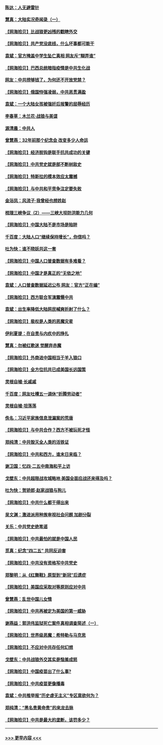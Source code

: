 #### [陈达：人无避雷针](../pages/nsc993/n12947098.md?t=05140401) 
#### [慧真：大陆实况奇闻录（一）](../pages/nsc993/n12945811.md?t=05140401) 
#### [【网海拾贝】比战狼更凶残的戳瞎外交](../pages/nsc993/n12945717.md?t=05140401) 
#### [【网海拾贝】共产党没底线，什么坏事都可能干](../pages/nsc993/n12942090.md?t=05140401) 
#### [袁斌：官方掩盖中学生坠亡真相 网友斥“糊弄谁”](../pages/nsc993/n12942029.md?t=05140401) 
#### [【网海拾贝】巴西总统暗指疫情是中共生化战](../pages/nsc993/n12938999.md?t=05140401) 
#### [网友：中共捞够钱了，为何还不开放党禁？](../pages/nsc993/n12938952.md?t=05140401) 
#### [【网海拾贝】俄国恃强凌弱，中共恶贯满盈](../pages/nsc993/n12936626.md?t=05140401) 
#### [袁斌：一个大陆女孩被强奸后报警的屈辱经历](../pages/nsc993/n12936547.md?t=05140401) 
#### [李春草：木兰花·战狼与美谍](../pages/nsc993/n12935995.md?t=05140401) 
#### [源清晨：中共人](../pages/nsc993/n12935589.md?t=05140401) 
#### [曾慧燕：32年前那个纪念会 改变多少人命运](../pages/nsc993/n12934233.md?t=05140401) 
#### [【网海拾贝】经济脱钩是联手抗共成功的关键](../pages/nsc993/n12934176.md?t=05140401) 
#### [【网海拾贝】中共党史就是部不断树敌史](../pages/nsc993/n12932844.md?t=05140401) 
#### [【网海拾贝】特斯拉的模本效应太震撼](../pages/nsc993/n12925626.md?t=05140401) 
#### [【网海拾贝】与中共和平竞争注定要失败](../pages/nsc993/n12923326.md?t=05140401) 
#### [金浴凤：风流子‧我曾经也想姓赵](../pages/nsc993/n12920911.md?t=05140401) 
#### [梳理三峡争议（2）——三峡大坝防洪能力几何](../pages/nsc993/n12920173.md?t=05140401) 
#### [【网海拾贝】中国大陆不是市场是陷阱](../pages/nsc993/n12920143.md?t=05140401) 
#### [千百度：大陆人口“继续保持增长”，你信吗？](../pages/nsc993/n12918946.md?t=05140401) 
#### [吐为快：谁不晓妖共这一套](../pages/nsc993/n12918941.md?t=05140401) 
#### [【网海拾贝】中国人口普查数据有多难看？](../pages/nsc993/n12917822.md?t=05140401) 
#### [【网海拾贝】中国才是真正的“无依之地”](../pages/nsc993/n12915845.md?t=05140401) 
#### [袁斌：人口普查数据延迟公布 网友：官方“正在编”](../pages/nsc993/n12915748.md?t=05140401) 
#### [【网海拾贝】西方联合军演震慑中共](../pages/nsc993/n12913466.md?t=05140401) 
#### [袁斌：出生率降低大陆网民喊爽折射了什么？](../pages/nsc993/n12913365.md?t=05140401) 
#### [【网海拾贝】极权是人类的恶魔灾星](../pages/nsc993/n12910697.md?t=05140401) 
#### [伊利夏提：在自责与内疚中的挣扎](../pages/nsc993/n12910493.md?t=05140401) 
#### [慧真：勿被红歌迷 觉醒弃赤魔](../pages/nsc993/n12910485.md?t=05140401) 
#### [【网海拾贝】外商进中国相当于羊入狼口](../pages/nsc993/n12908274.md?t=05140401) 
#### [【网海拾贝】全方位抗共已成美国长远国策](../pages/nsc993/n12906878.md?t=05140401) 
#### [灵根自植‧长戚戚](../pages/nsc993/n12905585.md?t=05140401) 
#### [千百度：网友吐槽五一调休“折腾劳动者”](../pages/nsc993/n12905934.md?t=05140401) 
#### [灵根自植‧坦荡荡](../pages/nsc993/n12905562.md?t=05140401) 
#### [佚名：习近平家族信息泄漏案的荒唐](../pages/nsc993/n12904705.md?t=05140401) 
#### [【网海拾贝】与中共合作？西方不被玩死才怪](../pages/nsc993/n12903873.md?t=05140401) 
#### [郑纯清：中共毁灭全人类的活铁证](../pages/nsc993/n12903785.md?t=05140401) 
#### [【网海拾贝】中共和西方，谁末日来临？](../pages/nsc993/n12903482.md?t=05140401) 
#### [谢卫国：忆四‧二五中南海和平上访](../pages/nsc993/n12902192.md?t=05140401) 
#### [戈壁东：中共超限战攻城略地 美国全面应战还来得及吗？](../pages/nsc993/n12902297.md?t=05140401) 
#### [吐为快：贺骄郎‧赵家战狼与狗儿](../pages/nsc993/n12902280.md?t=05140401) 
#### [【网海拾贝】中共什么都干得出来](../pages/nsc993/n12897500.md?t=05140401) 
#### [吴文渊：激进派用种族审视社会问题 加剧分裂](../pages/nsc993/n12893881.md?t=05140401) 
#### [关乐：中共党史绝笔谣](../pages/nsc993/n12897270.md?t=05140401) 
#### [【网海拾贝】中共最怕的就是中国人民](../pages/nsc993/n12894705.md?t=05140401) 
#### [觅真：纪念“四二五” 共同反迫害](../pages/nsc993/n12894553.md?t=05140401) 
#### [【网海拾贝】中共没有资格写中共党史](../pages/nsc993/n12892231.md?t=05140401) 
#### [郑黎明：从《红舞鞋》原型到“新冠”后遗症](../pages/nsc993/n12890469.md?t=05140401) 
#### [【网海拾贝】美国应采取对等原则应对中共](../pages/nsc993/n12889176.md?t=05140401) 
#### [曾慧燕：乱世中国儿女情](../pages/nsc993/n12887931.md?t=05140401) 
#### [【网海拾贝】中共再被定为美国的第一威胁](../pages/nsc993/n12887580.md?t=05140401) 
#### [谢燕益：郭洪伟监狱死亡案件真相调查简述（一）](../pages/nsc993/n12885648.md?t=05140401) 
#### [【网海拾贝】世界级恶魔：希特勒与马克思](../pages/nsc993/n12884062.md?t=05140401) 
#### [【网海拾贝】不应对中共存任何幻想](../pages/nsc993/n12881460.md?t=05140401) 
#### [戈壁东：中共战狼外交其实是恼羞成怒](../pages/nsc993/n12880392.md?t=05140401) 
#### [【网海拾贝】中国疫苗出了什么事?](../pages/nsc993/n12879124.md?t=05140401) 
#### [【网海拾贝】中共疫苗更像播毒](../pages/nsc993/n12876631.md?t=05140401) 
#### [袁斌：中共推举报“历史虚无主义”专区意欲何为？](../pages/nsc993/n12876530.md?t=05140401) 
#### [郑纯清：“黑名贵黄命贵”的来龙去脉](../pages/nsc993/n12875589.md?t=05140401) 
#### [【网海拾贝】中共是最大的垄断，该罚多少？](../pages/nsc993/n12874006.md?t=05140401) 

----
#### [ >>> 更早内容 <<< ](../indexes/nsc993-earlier.md)
